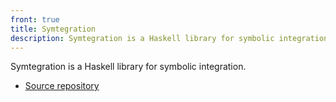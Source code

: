 ```yaml
---
front: true
title: Symtegration
description: Symtegration is a Haskell library for symbolic integration.
---
```


Symtegration is a Haskell library for symbolic integration.

*   [Source repository](https://github.com/symtegration/symtegration)
